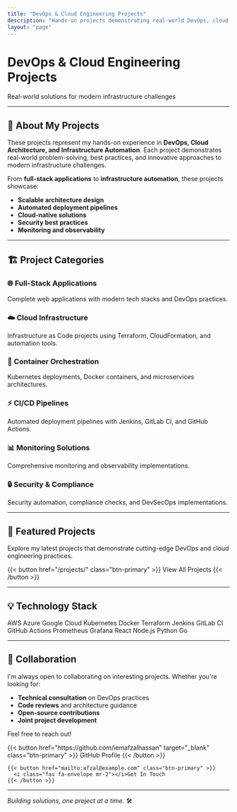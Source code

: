 ```yaml
---
title: "DevOps & Cloud Engineering Projects"
description: "Hands-on projects demonstrating real-world DevOps, cloud architecture, and infrastructure automation solutions"
layout: "page"
---
```


<div class="hero">
  <div class="hero-content text-center py-8">
    <h1 class="hero-title mb-4">DevOps & Cloud Engineering Projects</h1>
    <p class="text-xl text-gray-600 mb-6">Real-world solutions for modern infrastructure challenges</p>
  </div>
</div>

---

## 🎯 About My Projects

These projects represent my hands-on experience in **DevOps, Cloud Architecture, and Infrastructure Automation**. Each project demonstrates real-world problem-solving, best practices, and innovative approaches to modern infrastructure challenges.

From **full-stack applications** to **infrastructure automation**, these projects showcase:
- **Scalable architecture design**
- **Automated deployment pipelines**
- **Cloud-native solutions**
- **Security best practices**
- **Monitoring and observability**

---

## 🏗️ Project Categories

<div class="grid grid-cols-1 md:grid-cols-2 lg:grid-cols-3 gap-6 mt-8">
  <div class="skill-card loading">
    <h3>🌐 Full-Stack Applications</h3>
    <p>Complete web applications with modern tech stacks and DevOps practices.</p>
  </div>
  
  <div class="skill-card loading">
    <h3>☁️ Cloud Infrastructure</h3>
    <p>Infrastructure as Code projects using Terraform, CloudFormation, and automation tools.</p>
  </div>
  
  <div class="skill-card loading">
    <h3>🐳 Container Orchestration</h3>
    <p>Kubernetes deployments, Docker containers, and microservices architectures.</p>
  </div>
  
  <div class="skill-card loading">
    <h3>⚡ CI/CD Pipelines</h3>
    <p>Automated deployment pipelines with Jenkins, GitLab CI, and GitHub Actions.</p>
  </div>
  
  <div class="skill-card loading">
    <h3>📊 Monitoring Solutions</h3>
    <p>Comprehensive monitoring and observability implementations.</p>
  </div>
  
  <div class="skill-card loading">
    <h3>🔒 Security & Compliance</h3>
    <p>Security automation, compliance checks, and DevSecOps implementations.</p>
  </div>
</div>

---

## 🚀 Featured Projects

Explore my latest projects that demonstrate cutting-edge DevOps and cloud engineering practices.

{{< button href="/projects/" class="btn-primary" >}}
  View All Projects
{{< /button >}}

---

## 💡 Technology Stack

<div class="flex flex-wrap gap-2 mb-4">
  <span class="tag">AWS</span>
  <span class="tag">Azure</span>
  <span class="tag">Google Cloud</span>
  <span class="tag">Kubernetes</span>
  <span class="tag">Docker</span>
  <span class="tag">Terraform</span>
  <span class="tag">Jenkins</span>
  <span class="tag">GitLab CI</span>
  <span class="tag">GitHub Actions</span>
  <span class="tag">Prometheus</span>
  <span class="tag">Grafana</span>
  <span class="tag">React</span>
  <span class="tag">Node.js</span>
  <span class="tag">Python</span>
  <span class="tag">Go</span>
</div>

---

## 🤝 Collaboration

I'm always open to collaborating on interesting projects. Whether you're looking for:
- **Technical consultation** on DevOps practices
- **Code reviews** and architecture guidance
- **Open-source contributions**
- **Joint project development**

Feel free to reach out!

<div class="text-center mt-8">
  <div class="flex justify-center space-x-4">
    {{< button href="https://github.com/iemafzalhassan" target="_blank" class="btn-primary" >}}
      <i class="fab fa-github mr-2"></i>GitHub Profile
    {{< /button >}}
    
    {{< button href="mailto:afzal@example.com" class="btn-primary" >}}
      <i class="fas fa-envelope mr-2"></i>Get In Touch
    {{< /button >}}
  </div>
</div>

---

*Building solutions, one project at a time.* 🛠️
